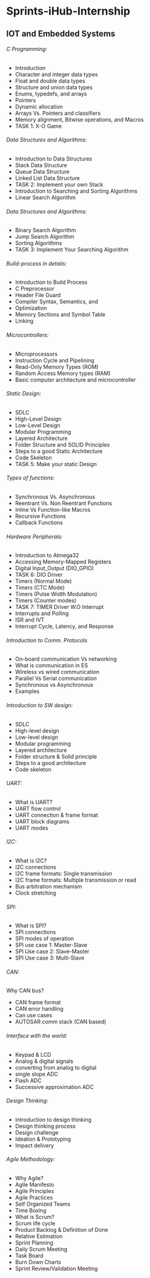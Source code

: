 # Sprints-iHub-Internship
## IOT and Embedded Systems
###### C Programming:
- Introduction
- Character and integer data types
- Float and double data types
- Structure and union data types
- Enums, typedefs, and arrays
- Pointers
- Dynamic allocation
- Arrays Vs. Pointers and classifiers
- Memory alignment, Bitwise operations, and Macros
- TASK 1: X-O Game

###### Data Structures and Algorithms:
- Introduction to Data Structures
- Stack Data Structure
- Queue Data Structure
- Linked List Data Structure
- TASK 2: Implement your own Stack
- Introduction to Searching and Sorting Algorithms
- Linear Search Algorithm

###### Data Structures and Algorithms: 
- Binary Search Algorithm
- Jump Search Algorithm
- Sorting Algorithms
- TASK 3: Implement Your Searching Algorithm

###### Build-process in details:
- Introduction to Build Process
- C Preprocessor
- Header File Guard
- Compiler Syntax, Semantics, and
- Optimization
- Memory Sections and Symbol Table
- Linking

###### Microcontrollers:
- Microprocessors
- Instruction Cycle and Pipelining
- Read-Only Memory Types (ROM)
- Random Access Memory types (RAM)
- Basic computer architecture and microcontroller

###### Static Design:
- SDLC
- High-Level Design
- Low-Level Design
- Modular Programming
- Layered Architecture
- Folder Structure and SOLID Principles
- Steps to a good Static Architecture
- Code Skeleton
- TASK 5: Make your static Design

###### Types of functions:
- Synchronous Vs. Asynchronous
- Reentrant Vs. Non Reentrant Functions
- Inline Vs Function-like Macros
- Recursive Functions
- Callback Functions

###### Hardware Peripherals:
- Introduction to Atmega32
- Accessing Memory-Mapped Registers
- Digital Input_Output (DIO_GPIO)
- TASK 6: DIO Driver
- Timers (Normal Mode)
- Timers (CTC Mode)
- Timers (Pulse Width Modulation)
- Timers (Counter modes)
- TASK 7: TIMER Driver W.O Interrupt
- Interrupts and Polling
- ISR and IVT
- Interrupt Cycle, Latency, and Response


###### Introduction to Comm. Protocols
- On-board communication Vs  networking
- What is communication in ES
- Wireless vs wired communication
- Parallel Vs Serial communication
- Synchronous vs Asynchronous
- Examples

###### Introduction to SW design:
- SDLC
- High-level design
- Low-level design
- Modular programming
- Layered architecture
- Folder structure & Solid principle
- Steps to a good architecture
- Code skeleton

###### UART:
- What is UART?
- UART flow control
- UART connection & frame format
- UART block diagrams
- UART modes

###### I2C:
- What is I2C?
- I2C connections
- I2C frame formats: Single transmission
- I2C frame formats: Multiple transmission or read
- Bus arbitration mechanism
- Clock stretching

###### SPI:
- What is SPI?
- SPI connections
- SPI modes of operation
- SPI use case 1: Master-Slave
- SPI Use case 2: Slave-Master
- SPI Use case 3: Multi-Slave

###### CAN:
Why CAN bus?
- CAN frame format
- CAN error handling
- Can use cases
- AUTOSAR comm stack (CAN based)

###### Interface with the world:
- Keypad & LCD
- Analog & digital signals
- converting from analog to digital
- single slope ADC
- Flash ADC
- Successive approximation ADC

###### Design Thinking:
- Introduction to design thinking
- Design thinking process
- Design challenge
- Ideation & Prototyping
- Impact delivery

###### Agile Methodology:
- Why Agile?
- Agile Manifesto
- Agile Principles
- Agile Practices
- Self Organized Teams
- Time Boxing
- What is Scrum?
- Scrum life cycle
- Product Backlog & Definition of Done
- Relative Estimation
- Sprint Planning
- Daily Scrum Meeting
- Task Board
- Burn Down Charts
- Sprint Review/Validation Meeting
